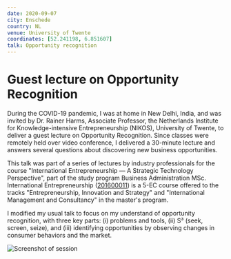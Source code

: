 ```yaml
---
date: 2020-09-07
city: Enschede
country: NL
venue: University of Twente
coordinates: [52.241198, 6.851607]
talk: Opportunity recognition
---
```


# Guest lecture on Opportunity Recognition

During the COVID-19 pandemic, I was at home in New Delhi, India, and was invited by Dr. Rainer Harms, Associate Professor, the Netherlands Institute for Knowledge-intensive Entrepreneurship (NIKOS), University of Twente, to deliver a guest lecture on Opportunity Recognition. Since classes were remotely held over video conference, I delivered a 30-minute lecture and answers several questions about discovering new business opportunities.

This talk was part of a series of lectures by industry professionals for the course "International Entrepreneurship — A Strategic Technology Perspective", part of the study program Business Administration MSc. International Entrepreneurship ([201600011](https://osiris.utwente.nl/student/OnderwijsCatalogusSelect.do?selectie=cursus&cursus=201600011&collegejaar=2020&taal=en)) is a 5-EC course offered to the tracks "Entrepreneurship, Innovation and Strategy" and "International Management and Consultancy" in the master's program.

I modified my usual talk to focus on my understand of opportunity recognition, with three key parts: (i) problems and tools, (ii) S³ (seek, screen, seize), and (iii) identifying opportunities by observing changes in consumer behaviors and the market.

![Screenshot of session](https://user-images.githubusercontent.com/2841780/92990198-f7d12600-f4f7-11ea-9ef0-00b218bc9506.png)
